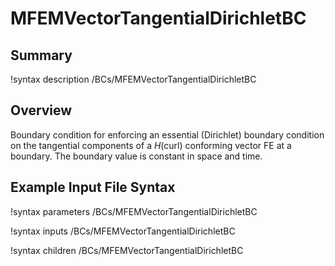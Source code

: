# MFEMVectorTangentialDirichletBC

## Summary

!syntax description /BCs/MFEMVectorTangentialDirichletBC

## Overview

Boundary condition for enforcing an essential (Dirichlet) boundary condition on the tangential
components of a $H(\mathrm{curl})$ conforming vector FE at a boundary. The boundary value is
constant in space and time.

## Example Input File Syntax

!syntax parameters /BCs/MFEMVectorTangentialDirichletBC

!syntax inputs /BCs/MFEMVectorTangentialDirichletBC

!syntax children /BCs/MFEMVectorTangentialDirichletBC
